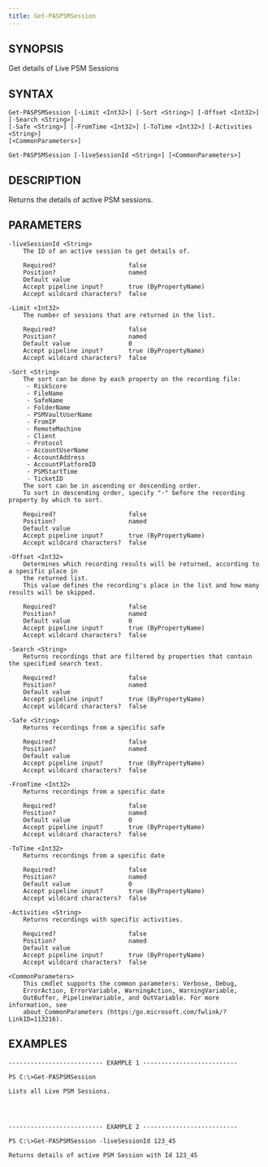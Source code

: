 ```yaml
---
title: Get-PASPSMSession
---
```


## SYNOPSIS

Get details of Live PSM Sessions

## SYNTAX

    Get-PASPSMSession [-Limit <Int32>] [-Sort <String>] [-Offset <Int32>] [-Search <String>]
    [-Safe <String>] [-FromTime <Int32>] [-ToTime <Int32>] [-Activities <String>]
    [<CommonParameters>]

    Get-PASPSMSession [-liveSessionId <String>] [<CommonParameters>]

## DESCRIPTION

Returns the details of active PSM sessions.

## PARAMETERS

    -liveSessionId <String>
        The ID of an active session to get details of.

        Required?                    false
        Position?                    named
        Default value
        Accept pipeline input?       true (ByPropertyName)
        Accept wildcard characters?  false

    -Limit <Int32>
        The number of sessions that are returned in the list.

        Required?                    false
        Position?                    named
        Default value                0
        Accept pipeline input?       true (ByPropertyName)
        Accept wildcard characters?  false

    -Sort <String>
        The sort can be done by each property on the recording file:
         - RiskScore
         - FileName
         - SafeName
         - FolderName
         - PSMVaultUserName
         - FromIP
         - RemoteMachine
         - Client
         - Protocol
         - AccountUserName
         - AccountAddress
         - AccountPlatformID
         - PSMStartTime
         - TicketID
        The sort can be in ascending or descending order.
        To sort in descending order, specify "-" before the recording property by which to sort.

        Required?                    false
        Position?                    named
        Default value
        Accept pipeline input?       true (ByPropertyName)
        Accept wildcard characters?  false

    -Offset <Int32>
        Determines which recording results will be returned, according to a specific place in
        the returned list.
        This value defines the recording's place in the list and how many results will be skipped.

        Required?                    false
        Position?                    named
        Default value                0
        Accept pipeline input?       true (ByPropertyName)
        Accept wildcard characters?  false

    -Search <String>
        Returns recordings that are filtered by properties that contain the specified search text.

        Required?                    false
        Position?                    named
        Default value
        Accept pipeline input?       true (ByPropertyName)
        Accept wildcard characters?  false

    -Safe <String>
        Returns recordings from a specific safe

        Required?                    false
        Position?                    named
        Default value
        Accept pipeline input?       true (ByPropertyName)
        Accept wildcard characters?  false

    -FromTime <Int32>
        Returns recordings from a specific date

        Required?                    false
        Position?                    named
        Default value                0
        Accept pipeline input?       true (ByPropertyName)
        Accept wildcard characters?  false

    -ToTime <Int32>
        Returns recordings from a specific date

        Required?                    false
        Position?                    named
        Default value                0
        Accept pipeline input?       true (ByPropertyName)
        Accept wildcard characters?  false

    -Activities <String>
        Returns recordings with specific activities.

        Required?                    false
        Position?                    named
        Default value
        Accept pipeline input?       true (ByPropertyName)
        Accept wildcard characters?  false

    <CommonParameters>
        This cmdlet supports the common parameters: Verbose, Debug,
        ErrorAction, ErrorVariable, WarningAction, WarningVariable,
        OutBuffer, PipelineVariable, and OutVariable. For more information, see
        about_CommonParameters (https:/go.microsoft.com/fwlink/?LinkID=113216).

## EXAMPLES

    -------------------------- EXAMPLE 1 --------------------------

    PS C:\>Get-PASPSMSession

    Lists all Live PSM Sessions.




    -------------------------- EXAMPLE 2 --------------------------

    PS C:\>Get-PASPSMSession -liveSessionId 123_45

    Returns details of active PSM Session with Id 123_45
